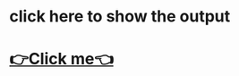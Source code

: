 <h1>click here to show the output<h1>
<a href="https://jitu-jk.github.io/Cap_782/ca1.html">👉Click me👈</a>

